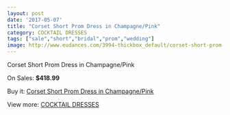 ```yaml
---
layout: post
date: '2017-05-07'
title: "Corset Short Prom Dress in Champagne/Pink"
category: COCKTAIL DRESSES
tags: ["sale","short","bridal","prom","wedding"]
image: http://www.eudances.com/3994-thickbox_default/corset-short-prom-dress-in-champagne-pink.jpg
---
```

Corset Short Prom Dress in Champagne/Pink

On Sales: **$418.99**
<a href="https://www.eudances.com/en/cocktail-dresses/1339-corset-short-prom-dress-in-champagne-pink.html"><amp-img layout="responsive" width="600" height="600" src="//www.eudances.com/3994-thickbox_default/corset-short-prom-dress-in-champagne-pink.jpg" alt="Corset Short Prom Dress in Champagne/Pink 0" /></a>

Buy it: [Corset Short Prom Dress in Champagne/Pink](https://www.eudances.com/en/cocktail-dresses/1339-corset-short-prom-dress-in-champagne-pink.html "Corset Short Prom Dress in Champagne/Pink")

View more: [COCKTAIL DRESSES](https://www.eudances.com/en/14-cocktail-dresses "COCKTAIL DRESSES")